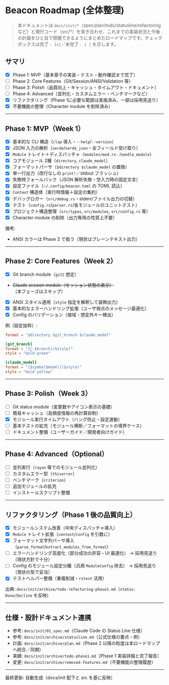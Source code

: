 # Beacon Roadmap (全体整理)

> 本ドキュメントは `docs/init/*`（spec/plan/todo/statusline/refactoring など）と現行コード（src/*）を突き合わせ、これまでの実装状況と今後の計画をひと目で把握できるようにまとめたロードマップです。チェックボックスは完了 `- [x]`／未完了 `- [ ]` を示します。

## サマリ
- [x] Phase 1: MVP（基本骨子の実装・テスト・動作確認まで完了）
- [ ] Phase 2: Core Features（Git/Session/ANSI/Validation 等）
- [ ] Phase 3: Polish（品質向上・キャッシュ・タイムアウト・ドキュメント）
- [ ] Phase 4: Advanced（並列化・カスタムエラー・ベンチマークなど）
- [x] リファクタリング（Phase 1に必要な範囲は実施済み、一部は採用見送り）
- [x] 不要機能の整理（Character module を削除済み）

---

## Phase 1: MVP（Week 1）
- [x] 基本的な CLI 構造（`clap` 導入・`--help`/`--version`）
- [x] JSON 入力の解析（`serde`/`serde_json`・全フィールド受け取り）
- [x] `Module` トレイト＋ディスパッチャ（`modules/mod.rs::handle_module`）
- [x] コアモジュール 2種（`directory`, `claude_model`）
- [x] フォーマットパーサ（`$directory $claude_model` の置換）
- [x] 単一行出力（改行なしの `print!`／stdout フラッシュ）
- [x] 失敗時フォールバック（JSON 解析失敗・空入力時の固定文言）
- [x] 設定ファイル（`~/.config/beacon.toml` の TOML 読込）
- [x] `Context` 構造体（実行時情報＋設定の集約）
- [x] デバッグロガー（`src/debug.rs`・stderr/ファイル出力の切替）
- [x] テスト（`config.rs`/`parser.rs`/各モジュールのユニットテスト）
- [x] プロジェクト構造整理（`src/types`, `src/modules`, `src/config.rs` 等）
- [x] Character module の削除（出力専用の性質上不要）

備考:
- ANSI カラーは Phase 2 で扱う（現状はプレーンテキスト出力）

---

## Phase 2: Core Features（Week 2）
- [x] Git branch module（`git2` 想定）
- ~~Claude session module（セッション状態の表示）~~（本フェーズはスキップ）
- [x] ANSI スタイル適用（`style` 指定を解釈して装飾出力）
- [x] 基本的なエラーハンドリング拡張（ユーザ視点のメッセージ最適化）
- [x] Config のバリデーション（値域・想定外キー検出）

例（設定抜粋）:

```toml
format = "$directory $git_branch $claude_model"

[git_branch]
format = "[🌿 $branch]($style)"
style = "bold green"

[claude_model]
format = "[$symbol$model]($style)"
style = "bold yellow"
```

---

## Phase 3: Polish（Week 3）
- [ ] Git status module（変更数やアイコン表示の基礎）
- [ ] 簡易キャッシュ（高頻度情報の再計算抑制）
- [x] モジュール実行タイムアウト（ハング防止・設定連動）
- [ ] 基本テストの拡充（モジュール横断／フォーマットの境界ケース）
- [ ] ドキュメント整備（ユーザーガイド／開発者向けガイド）

---

## Phase 4: Advanced（Optional）
- [ ] 並列実行（`rayon` 等でのモジュール並列化）
- [ ] カスタムエラー型（`thiserror`）
- [ ] ベンチマーク（`criterion`）
- [ ] 追加モジュールの拡充
- [ ] インストールスクリプト整備

---

## リファクタリング（Phase 1 後の品質向上）
- [x] モジュールシステム改善（中央ディスパッチャ導入）
- [x] `Module` トレイト拡張（`context`/`config` を引数に）
- [x] フォーマット文字列パーサ導入（`parse_format`/`extract_modules_from_format`）
- [ ] エラーハンドリング高度化（部分成功の許容・UI 最適化） → 採用見送り（現状方針で十分）
- [ ] Config のモジュール設定分離（汎用 `ModuleConfig` 除去） → 採用見送り（現状の型で妥当）
- [x] テストヘルパー整備（重複削減・`rstest` 活用）

出典: `docs/init/archive/todo-refactoring-phase1.md`（`status: Done/Decline` を反映）

---

## 仕様・設計ドキュメント連携
- 参考: `docs/init/01_spec.md`（Claude Code の Status Line 仕様）
- 参考: `docs/init/archive/statusline.md`（公式仕様の要点・例）
- 計画: `docs/init/archive/plan.md`（Phase 2 以降の粒度は本ロードマップへ統合／同期）
- 実績: `docs/init/archive/todo-phase1.md`（Phase 1 実装詳細と完了報告）
- 変更: `docs/init/archive/removed-features.md`（不要機能の整理履歴）

---

最終更新: 自動生成（docs/init 配下と src を基に反映）
